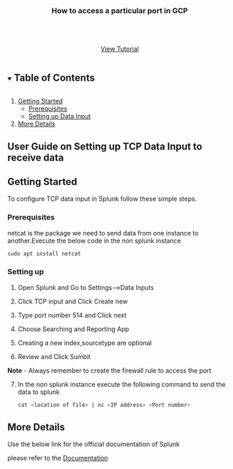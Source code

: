 

<p align="center">
  <h3 align="center">How to access a particular port in GCP</h3>

  <p align="center">
    <br />
    <br />
    <br />
    <a href="https://youtu.be/TiH9s4YM-aQ">View Tutorial</a>
  </p>
</p>



<!-- TABLE OF CONTENTS -->
<details open="open">
  <summary><h2 style="display: inline-block">Table of Contents</h2></summary>
  <ol>
    <li>
      <a href="#getting-started">Getting Started</a>
      <ul>
        <li><a href="#prerequisites">Prerequisites</a></li>
        <li><a href="#installation">Setting up Data Input</a></li>
      </ul>
    </li>
    <li><a href="#More Details">More Details</a></li>
  </ol>
</details>



<!-- ABOUT THE PROJECT -->
## User Guide on Setting up TCP Data Input to receive data 





<!-- GETTING STARTED -->
## Getting Started

To configure TCP data input in Splunk follow these simple steps.

### Prerequisites

 netcat is the package we need to send data from one instance to another.Execute the below code in the non splunk instance
  ```sh
  sudo apt install netcat
  ```

### Setting up 

1. Open Splunk and Go to Settings-->Data Inputs
  
  
2. Click TCP input and Click Create new
   
   
3. Type port number 514 and Click next 
  
  
4. Choose Searching and Reporting App  
   
   
5. Creating a new index,sourcetype are optional


6. Review and Click Sumbit


  **Note** - Always remember to create the firewall rule to access the port


7. In the non splunk instance execute the following command to send the data to splunk
   ```sh
   cat <location of file> | nc <IP address> <Port number>
   ```

<!-- USAGE EXAMPLES -->
## More Details

Use the below link for the official documentation of Splunk

 please refer to the [Documentation](https://docs.splunk.com/Documentation/SplunkCloud/latest/Data/Monitornetworkports)





